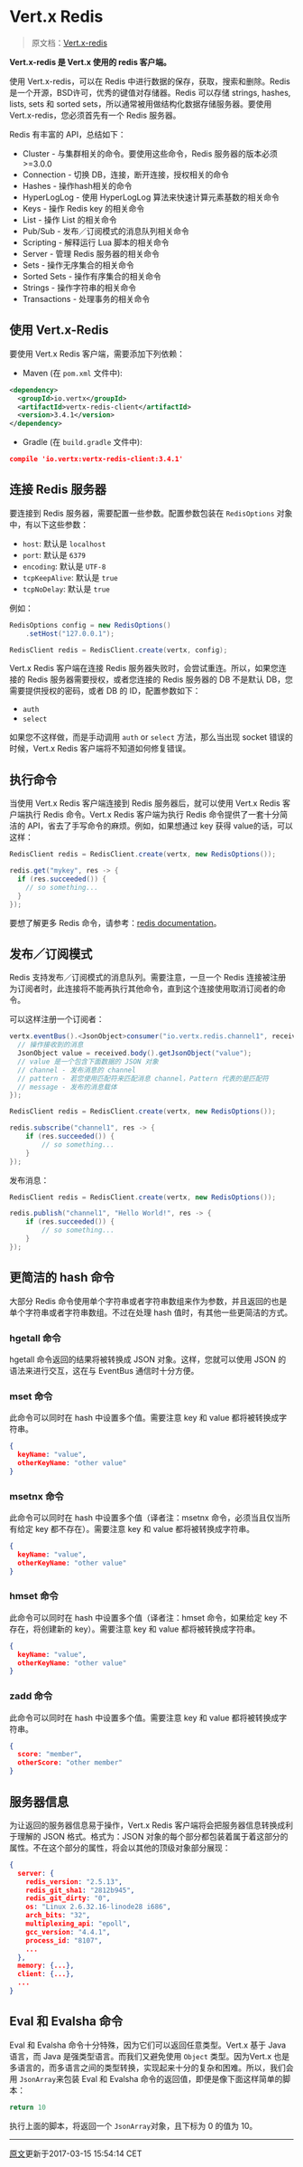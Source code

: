 # Vert.x Redis

> 原文档：[Vert.x-redis](http://vertx.io/docs/vertx-redis-client/java/)

**Vert.x-redis 是 Vert.x 使用的 redis 客户端。**

使用 Vert.x-redis，可以在 Redis 中进行数据的保存，获取，搜索和删除。Redis 是一个开源，BSD许可，优秀的键值对存储器。Redis 可以存储 strings, hashes, lists, sets 和 sorted sets，所以通常被用做结构化数据存储服务器。要使用 Vert.x-redis，您必须首先有一个 Redis 服务器。

Redis 有丰富的 API，总结如下：

- Cluster - 与集群相关的命令。要使用这些命令，Redis 服务器的版本必须  >=3.0.0
- Connection - 切换 DB，连接，断开连接，授权相关的命令
- Hashes - 操作hash相关的命令
- HyperLogLog - 使用 HyperLogLog 算法来快速计算元素基数的相关命令
- Keys - 操作 Redis key 的相关命令
- List - 操作 List 的相关命令
- Pub/Sub - 发布／订阅模式的消息队列相关命令
- Scripting - 解释运行 Lua 脚本的相关命令
- Server - 管理 Redis 服务器的相关命令
- Sets - 操作无序集合的相关命令
- Sorted Sets - 操作有序集合的相关命令
- Strings - 操作字符串的相关命令
- Transactions - 处理事务的相关命令

## 使用 Vert.x-Redis

要使用  Vert.x Redis 客户端，需要添加下列依赖：

- Maven (在 `pom.xml` 文件中):

```xml
<dependency>
  <groupId>io.vertx</groupId>
  <artifactId>vertx-redis-client</artifactId>
  <version>3.4.1</version>
</dependency>
```

- Gradle (在 `build.gradle` 文件中):

```json
compile 'io.vertx:vertx-redis-client:3.4.1'
```

## 连接 Redis 服务器

要连接到 Redis 服务器，需要配置一些参数。配置参数包装在 `RedisOptions` 对象中，有以下这些参数：

- `host`: 默认是 `localhost`
- `port`:  默认是 `6379`
- `encoding`:  默认是 `UTF-8`
- `tcpKeepAlive`:  默认是 `true`
- `tcpNoDelay`:  默认是 `true`

例如：

```java
RedisOptions config = new RedisOptions()
    .setHost("127.0.0.1");

RedisClient redis = RedisClient.create(vertx, config);
```

Vert.x Redis 客户端在连接 Redis 服务器失败时，会尝试重连。所以，如果您连接的 Redis 服务器需要授权，或者您连接的 Redis 服务器的 DB 不是默认 DB，您需要提供授权的密码，或者 DB 的 ID，配置参数如下：

- `auth`
- `select`

如果您不这样做，而是手动调用  `auth` or `select` 方法，那么当出现 socket 错误的时候，Vert.x Redis 客户端将不知道如何修复错误。

## 执行命令

当使用 Vert.x Redis 客户端连接到 Redis 服务器后，就可以使用 Vert.x Redis 客户端执行 Redis 命令。Vert.x Redis 客户端为执行 Redis 命令提供了一套十分简洁的 API，省去了手写命令的麻烦。例如，如果想通过 key 获得 value的话，可以这样：

```java
RedisClient redis = RedisClient.create(vertx, new RedisOptions());

redis.get("mykey", res -> {
  if (res.succeeded()) {
    // so something...
  }
});
```

要想了解更多 Redis 命令，请参考：[redis documentation](http://redis.io/commands)。

## 发布／订阅模式

Redis 支持发布／订阅模式的消息队列。需要注意，一旦一个 Redis 连接被注册为订阅者时，此连接将不能再执行其他命令，直到这个连接使用取消订阅者的命令。

可以这样注册一个订阅者：

```java
vertx.eventBus().<JsonObject>consumer("io.vertx.redis.channel1", received -> {
  // 操作接收到的消息
  JsonObject value = received.body().getJsonObject("value");
  // value 是一个包含下面数据的 JSON 对象
  // channel - 发布消息的 channel
  // pattern - 若您使用匹配符来匹配消息 channel，Pattern 代表的是匹配符
  // message - 发布的消息载体
});

RedisClient redis = RedisClient.create(vertx, new RedisOptions());

redis.subscribe("channel1", res -> {
    if (res.succeeded()) {
        // so something...
    }
});
```

发布消息：

```java
RedisClient redis = RedisClient.create(vertx, new RedisOptions());

redis.publish("channel1", "Hello World!", res -> {
    if (res.succeeded()) {
        // so something...
    }
});
```

## 更简洁的 hash 命令

大部分 Redis 命令使用单个字符串或者字符串数组来作为参数，并且返回的也是单个字符串或者字符串数组。不过在处理 hash 值时，有其他一些更简洁的方式。

### hgetall 命令

hgetall 命令返回的结果将被转换成 JSON 对象。这样，您就可以使用 JSON 的语法来进行交互，这在与 EventBus 通信时十分方便。

### mset 命令

此命令可以同时在 hash 中设置多个值。需要注意 key 和 value 都将被转换成字符串。

```json
{
  keyName: "value",
  otherKeyName: "other value"
}
```

### msetnx 命令

此命令可以同时在 hash 中设置多个值（译者注：msetnx 命令，必须当且仅当所有给定 key 都不存在）。需要注意 key 和 value 都将被转换成字符串。

```json
{
  keyName: "value",
  otherKeyName: "other value"
}
```

### hmset 命令

此命令可以同时在 hash 中设置多个值（译者注：hmset 命令，如果给定 key 不存在，将创建新的 key）。需要注意 key 和 value 都将被转换成字符串。

```json
{
  keyName: "value",
  otherKeyName: "other value"
}
```

### zadd 命令

此命令可以同时在 hash 中设置多个值。需要注意 key 和 value 都将被转换成字符串。

```json
{
  score: "member",
  otherScore: "other member"
}
```

## 服务器信息

为让返回的服务器信息易于操作，Vert.x Redis 客户端将会把服务器信息转换成利于理解的 JSON 格式。格式为：JSON 对象的每个部分都包装着属于着这部分的属性。不在这个部分的属性，将会以其他的顶级对象部分展现：

```json
{
  server: {
    redis_version: "2.5.13",
    redis_git_sha1: "2812b945",
    redis_git_dirty: "0",
    os: "Linux 2.6.32.16-linode28 i686",
    arch_bits: "32",
    multiplexing_api: "epoll",
    gcc_version: "4.4.1",
    process_id: "8107",
    ...
  },
  memory: {...},
  client: {...},
  ...
}
```

## Eval 和 Evalsha 命令

Eval 和 Evalsha 命令十分特殊，因为它们可以返回任意类型。Vert.x 基于 Java 语言，而 Java 是强类型语言。而我们又避免使用  `Object` 类型。因为Vert.x 也是多语言的，而多语言之间的类型转换，实现起来十分的复杂和困难。所以，我们会用 `JsonArray`来包装 Eval 和 Evalsha 命令的返回值，即便是像下面这样简单的脚本：

```javascript
return 10
```

执行上面的脚本，将返回一个  `JsonArray`对象，且下标为 0 的值为 10。

---

[原文](http://vertx.io/docs/vertx-redis-client/java/)更新于2017-03-15 15:54:14 CET